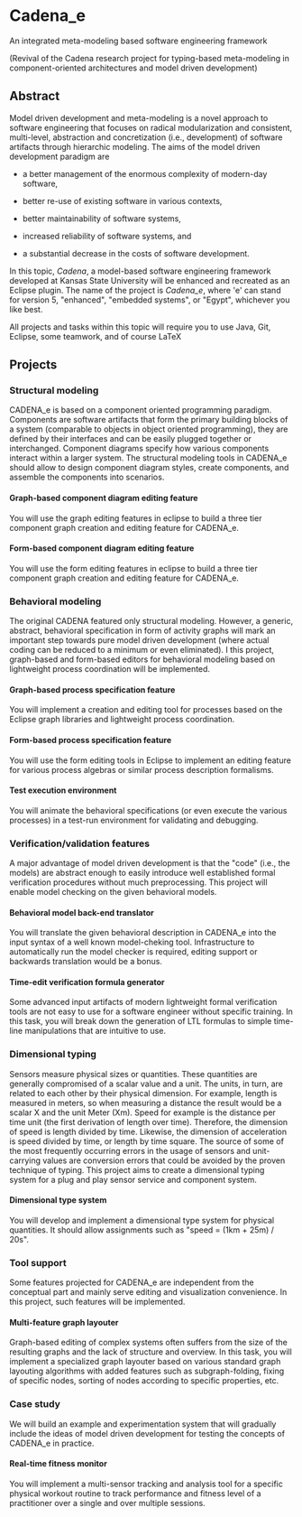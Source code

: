 Cadena_e
========

An integrated meta-modeling based software engineering framework

(Revival of the Cadena research project for typing-based meta-modeling
in component-oriented architectures and model driven development)


Abstract
--------

Model driven development and meta-modeling is a novel approach to
software engineering that focuses on radical modularization and
consistent, multi-level, abstraction and concretization (i.e.,
development) of software artifacts through hierarchic modeling. The
aims of the model driven development paradigm are

+ a better management of the enormous complexity of modern-day software,

+ better re-use of existing software in various contexts,

+ better maintainability of software systems,

+ increased reliability of software systems, and

+ a substantial decrease in the costs of software development.

In this topic, *Cadena*, a model-based software engineering
framework developed at Kansas State University will be enhanced and
recreated as an Eclipse plugin. The name of the project is
*Cadena_e*, where 'e' can stand for version 5, "enhanced", "embedded
systems", or "Egypt", whichever you like best.

All projects and tasks within this topic will require you to use Java,
Git, Eclipse, some teamwork, and of course LaTeX

Projects
--------

### Structural modeling

CADENA_e is based on a component oriented programming
paradigm. Components are software artifacts that form the primary
building blocks of a system (comparable to objects in object oriented
programming), they are defined by their interfaces and can be easily
plugged together or interchanged. Component diagrams specify how
various components interact within a larger system. The structural
modeling tools in CADENA_e should allow to design component diagram
styles, create components, and assemble the components into scenarios.

#### Graph-based component diagram editing feature

You will use the graph editing features in eclipse to build a three tier component graph creation and editing feature for CADENA_e.

#### Form-based component diagram editing feature

You will use the form editing features in eclipse to build a three tier component graph creation and editing feature for CADENA_e.


### Behavioral modeling

The original CADENA featured only structural modeling. However, a
generic, abstract, behavioral specification in form of activity graphs
will mark an important step towards pure model driven development
(where actual coding can be reduced to a minimum or even
eliminated). I this project, graph-based and form-based editors for
behavioral modeling based on lightweight process coordination will be
implemented.

#### Graph-based process specification feature

You will implement a creation and editing tool for processes based on the Eclipse graph libraries and lightweight process coordination.

#### Form-based process specification feature

You will use the form editing tools in Eclipse to implement an editing feature for various process algebras or similar process description formalisms.

#### Test execution environment

You will animate the behavioral specifications (or even execute the various processes) in a test-run environment for validating and debugging.


### Verification/validation features

A major advantage of model driven development is that the "code"
(i.e., the models) are abstract enough to easily introduce well
established formal verification procedures without much
preprocessing. This project will enable model checking on the given
behavioral models.

#### Behavioral model back-end translator

You will translate the given behavioral description in CADENA_e into
the input syntax of a well known model-cheking tool. Infrastructure to
automatically run the model checker is required, editing support or
backwards translation would be a bonus.

#### Time-edit verification formula generator

Some advanced input artifacts of modern lightweight formal
verification tools are not easy to use for a software engineer without
specific training. In this task, you will break down the generation of
LTL formulas to simple time-line manipulations that are intuitive to
use.


### Dimensional typing

Sensors measure physical sizes or quantities. These quantities are
generally compromised of a scalar value and a unit. The units, in
turn, are related to each other by their physical dimension. For
example, length is measured in meters, so when measuring a distance
the result would be a scalar X and the unit Meter (Xm). Speed for
example is the distance per time unit (the first derivation of length
over time). Therefore, the dimension of speed is length divided by
time. Likewise, the dimension of acceleration is speed divided by
time, or length by time square. The source of some of the most
frequently occurring errors in the usage of sensors and unit-carrying
values are conversion errors that could be avoided by the proven
technique of typing. This project aims to create a dimensional typing
system for a plug and play sensor service and component system.

#### Dimensional type system

You will develop and implement a dimensional type system for physical
quantities. It should allow assignments such as "speed = (1km + 25m) /
20s".


### Tool support

Some features projected for CADENA_e are independent from the
conceptual part and mainly serve editing and visualization
convenience. In this project, such features will be implemented.

#### Multi-feature graph layouter

Graph-based editing of complex systems often suffers from the size of
the resulting graphs and the lack of structure and overview. In this
task, you will implement a specialized graph layouter based on various
standard graph layouting algorithms with added features such as
subgraph-folding, fixing of specific nodes, sorting of nodes according
to specific properties, etc.


### Case study

We will build an example and experimentation system that will
gradually include the ideas of model driven development for testing
the concepts of CADENA_e in practice.

#### Real-time fitness monitor

You will implement a multi-sensor tracking and analysis tool for a
specific physical workout routine to track performance and fitness
level of a practitioner over a single and over multiple sessions.
